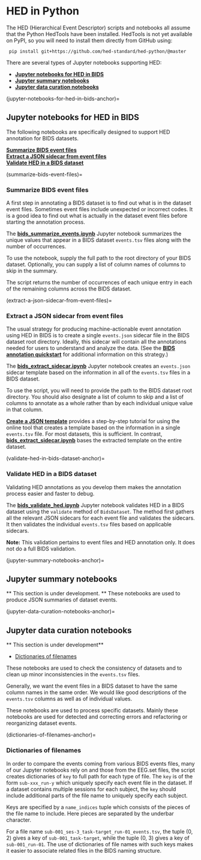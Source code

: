 # HED in Python

The HED (Hierarchical Event Descriptor) scripts and notebooks all assume
that the Python HedTools have been installed.
HedTools is not yet available on PyPI, so you will need to install them
directly from GitHub using:

```shell
 pip install git+https://github.com/hed-standard/hed-python/@master
```
There are several types of Jupyter notebooks supporting HED:
* [**Jupyter notebooks for HED in BIDS**](jupyter-notebooks-for-hed-in-bids-anchor)   
* [**Jupyter summary notebooks**](jupyter-summary-notebooks-anchor)  
* [**Jupyter data curation notebooks**](jupyter-data-curation-notebooks-anchor)   


(jupyter-notebooks-for-hed-in-bids-anchor)=
## Jupyter notebooks for HED in BIDS

The following notebooks are specifically designed to support HED annotation
for BIDS datasets.

[**Summarize BIDS event files**](summarize-bids-event-files)  
[**Extract a JSON sidecar from event files**](extract-a-json-sidecar-from-event-files)  
[**Validate HED in a BIDS dataset**](validate-hed-in-bids-dataset-anchor)  


(summarize-bids-event-files)=
### Summarize BIDS event files

A first step in annotating a BIDS dataset is to find out what is in the dataset
event files.
Sometimes event files include unexpected or incorrect codes.
It is a good idea to find out what is actually in the dataset
event files before starting the annotation process.

The [**bids_summarize_events.ipynb**](https://github.com/hed-standard/hed-examples/blob/main/hedcode/jupyter_notebooks/bids_processing/bids_summarize_events.ipynb) Jupyter notebook summarizes the unique values
that appear in a BIDS dataset `events.tsv` files along with the number of occurrences. 

To use the notebook, supply the full path to the root directory of your BIDS dataset.
Optionally, you can supply a list of column names of columns to skip in the summary. 

The script returns the number of occurrences of each unique entry in each of the remaining
columns across the BIDS dataset.

(extract-a-json-sidecar-from-event-files)=
### Extract a JSON sidecar from event files

The usual strategy for producing machine-actionable event annotation using HED in BIDS is
to create a single `events.json` sidecar file in the BIDS dataset root directory.
Ideally, this sidecar will contain all the annotations needed for users to
understand and analyze the data.
(See the [**BIDS annotation quickstart**](BidsAnnotationQuickstart.md) for additional
information on this strategy.)

The [**bids_extract_sidecar.ipynb**](https://github.com/hed-standard/hed-examples/blob/main/hedcode/jupyter_notebooks/bids_processing/bids_extract_sidecar.ipynb) Jupyter notebook creates an `events.json` sidecar
template based on the information in all of the `events.tsv` files in a BIDS dataset.

To use the script, you will need to provide the path to the BIDS dataset root directory.
You should also designate a list of column to skip and a list of columns to annotate
as a whole rather than by each individual unique value in that column.

[**Create a JSON template**](https://hed-examples.readthedocs.io/en/latest/BidsAnnotationQuickstart.html#create-a-json-template) provides a step-by-step tutorial for using the
online tool that creates a template based on the information in a single `events.tsv` file.
For most datasets, this is sufficient.
In contrast, [**bids_extract_sidecar.ipynb**](https://github.com/hed-standard/hed-examples/blob/main/hedcode/jupyter_notebooks/bids_processing/bids_extract_sidecar.ipynb)
bases the extracted template on the entire dataset.


(validate-hed-in-bids-dataset-anchor)=
### Validate HED in a BIDS dataset

Validating HED annotations as you develop them makes the annotation process easier and
faster to debug.

The [**bids_validate_hed.ipynb**](https://github.com/hed-standard/hed-examples/blob/main/hedcode/jupyter_notebooks/bids_processing/bids_validate_hed.ipynb)
Jupyter notebook validates HED in a BIDS dataset using the `validate` method
of `BidsDataset`.
The method first  gathers all the relevant JSON sidecars for each event file
and validates the sidecars. It then validates the individual `events.tsv` files
based on applicable sidecars.

**Note:** This validation pertains to event files and HED annotation only.
It does not do a full BIDS validation.


(jupyter-summary-notebooks-anchor)=
## Jupyter summary notebooks

** This section is under development. **
These notebooks are used to produce JSON summaries of dataset events.

(jupyter-data-curation-notebooks-anchor)=
## Jupyter data curation notebooks

** This section is under development**

* [Dictionaries of filenames](dictionaries-of-filenames-anchor)  


These notebooks are used to check the consistency of datasets and
to clean up minor inconsistencies in the `events.tsv` files.

Generally, we want the event files in a BIDS dataset to have the same
column names in the same order.
We would like good descriptions of the `events.tsv` columns as well
as of individual values.

These notebooks are used to process specific datasets.
Mainly these notebooks are used for detected and correcting errors
and refactoring or reorganizing dataset events.

(dictionaries-of-filenames-anchor)=
### Dictionaries of filenames

In order to compare the events coming from various BIDS events files,
many of our Jupyter notebooks rely on and those
from the EEG.set files, the script creates dictionaries of `key` to full path
for each type of file.  The `key` is of the form `sub-xxx_run-y` which
uniquely specify each event file in the dataset. If a dataset contains
multiple sessions for each subject, the `key` should include additional
parts of the file name to uniquely specify each subject.

Keys are specified by a `name_indices` tuple which consists of the
pieces of the file name to include. Here pieces are separated by the
underbar character.

For a file name `sub-001_ses-3_task-target_run-01_events.tsv`,
the tuple (0, 2) gives a key of `sub-001_task-target`,
while the tuple (0, 3) gives a key of `sub-001_run-01`.
The use of dictionaries of file names with such keys makes it
easier to associate related files in the BIDS naming structure.
